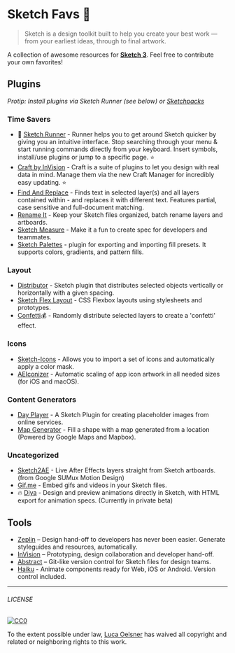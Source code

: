 # Sketch Favs 💎

> Sketch is a design toolkit built to help you create your best work — from your earliest ideas, through to final artwork.

A collection of awesome resources for [**Sketch 3**](http://bohemiancoding.com/sketch/). Feel free to contribute your own favorites! 

## Plugins

_Protip: Install plugins via Sketch Runner (see below) or [Sketchpacks](https://sketchpacks.com/)_ 

### Time Savers

* 🏃 [Sketch Runner](http://sketchrunner.com/) - Runner helps you to get around Sketch quicker by giving you an intuitive interface. Stop searching through your menu & start running commands directly from your keyboard. Insert symbols, install/use plugins or jump to a specific page. ⭐️
* [Craft by InVision](https://www.invisionapp.com/craft) - Craft is a suite of plugins to let you design with real data in mind. Manage them via the new Craft Manager for incredibly easy updating. ⭐️
* [Find And Replace](https://github.com/thierryc/Sketch-Find-And-Replace) - Finds text in selected layer(s) and all layers contained within - and replaces it with different text. Features partial, case sensitive and full-document matching.
* [Rename It](https://github.com/rodi01/RenameIt) - Keep your Sketch files organized, batch rename layers and artboards.
* [Sketch Measure](https://github.com/utom/sketch-measure) - Make it a fun to create spec for developers and teammates.
* [Sketch Palettes](https://github.com/andrewfiorillo/sketch-palettes) - plugin for exporting and importing fill presets. It supports colors, gradients, and pattern fills.


### Layout
* [Distributor](https://github.com/PEZ/SketchDistributor) - Sketch plugin that distributes selected objects vertically or horizontally with a given spacing.
* [Sketch Flex Layout](https://github.com/hrescak/Sketch-Flex-Layout) - CSS Flexbox layouts using stylesheets and prototypes.
* [Confetti](http://www.sketchconfetti.com/)💰 -  Randomly distribute selected layers to create a 'confetti' effect. 

### Icons
* [Sketch-Icons](https://github.com/AMoreaux/Sketch-Icons) - Allows you to import a set of icons and automatically apply a color mask.
* [AEIconizer](https://github.com/tadija/AEIconizer) - Automatic scaling of app icon artwork in all needed sizes (for iOS and macOS).


### Content Generators
* [Day Player](https://github.com/tylergaw/day-player) - A Sketch Plugin for creating placeholder images from online services.
* [Map Generator](https://github.com/eddiesigner/sketch-map-generator) - Fill a shape with a map generated from a location (Powered by Google Maps and Mapbox).

### Uncategorized 
* [Sketch2AE](https://google.github.io/sketch2ae/) - Live After Effects layers straight from Sketch artboards. (from Google SUMux Motion Design)
* [Gif.me](https://www.sketchgif.me/) - Embed gifs and videos in your Sketch files.
* 🔥 [Diya](http://diyahq.com/) - Design and preview animations directly in Sketch, with HTML export for animation specs. (Currently in private beta)


## Tools 
* [Zeplin](https://zeplin.io) – Design hand-off to developers has never been easier. Generate styleguides and resources, automatically.
* [InVision](https://sketchpacks.com/) – Prototyping, design collaboration and developer hand-off. 
* [Abstract](https://www.goabstract.com/) – Git-like version control for Sketch files for design teams. 
* [Haiku](https://www.haiku.ai/) - Animate components ready for Web, iOS or Android. Version control included. 


---

###### LICENSE

[![CC0](http://mirrors.creativecommons.org/presskit/buttons/88x31/svg/cc-zero.svg)](http://creativecommons.org/publicdomain/zero/1.0/)

To the extent possible under law, [Luca Oelsner](https://lucaoelsner.de) has waived all copyright and related or neighboring rights to this work.

